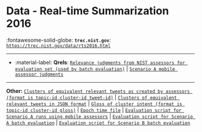 # Data - Real-time Summarization 2016 

:fontawesome-solid-globe: **`trec.nist.gov`**: [`https://trec.nist.gov/data/rts2016.html`](https://trec.nist.gov/data/rts2016.html)

---

- :material-label: **Qrels**: [`Relevance judgments from NIST assessors for evaluation set (used by batch evaluation)`](https://trec.nist.gov/data/rts/rts2016-qrels.txt) | [`Scenario A mobile assessor judgments`](https://trec.nist.gov/data/rts/rts2016-mobileA-qrels.txt)


---

**Other:** [`Clusters of equivalent relevant tweets as created by assessors (format is topic-id cluster-id tweet-id)`](https://trec.nist.gov/data/rts/rts2016-clusters.txt) | [`Clusters of equivalent relevant tweets in JSON format`](https://trec.nist.gov/data/rts/rts2016-batch-clusters.json) | [`Gloss of cluster intent (format is topic-id cluster-id gloss)`](https://trec.nist.gov/data/rts/rts2016-glosses.txt) | [`Epoch time file`](https://trec.nist.gov/data/rts/rts2016-batch-tweets2dayepoch.txt) | [`Evaluation script for Scenario A runs using mobile assessors`](https://trec.nist.gov/data/rts/rts2016-mobileA-eval.py) | [`Evaluation script for Scenario A batch evaluation`](https://trec.nist.gov/data/rts/rts2016-batchA-eval.py) | [`Evaluation script for Scenario B batch evaluation`](https://trec.nist.gov/data/rts/rts2016-batchB-eval.py)
